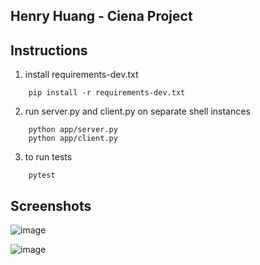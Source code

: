 ## Henry Huang - Ciena Project

## Instructions

1. install requirements-dev.txt
```
    pip install -r requirements-dev.txt
```
2. run server.py and client.py on separate shell instances
```
    python app/server.py
    python app/client.py
```
3. to run tests
```
    pytest
```

## Screenshots

![image](https://user-images.githubusercontent.com/28918214/185950379-7c0f68df-1f16-4a07-8fd7-79aae2c58a0d.png)

![image](https://user-images.githubusercontent.com/28918214/185950599-8245ff4c-b6e2-4d12-b80d-6e9418c8b445.png)
